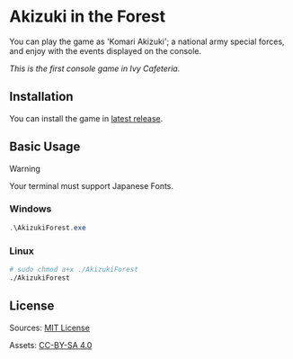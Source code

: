 # Akizuki in the Forest

You can play the game as 'Komari Akizuki'; a national army special forces, and enjoy with the events displayed on the console.

*This is the first console game in Ivy Cafeteria.*

## Installation

You can install the game in [latest release](https://github.com/IvyCafe/AkizukiForest/releases/latest).

## Basic Usage

> [!WARNING]
> Your terminal must support Japanese Fonts.

### Windows

```ps1
.\AkizukiForest.exe
```

### Linux

```sh
# sudo chmod a+x ./AkizukiForest
./AkizukiForest
```

<!--
## Development

Build command for linux: 

```shell
dotnet publish -r linux-x64 -c Release --self-contained true /p:PublishTrimmde=true /p:Publish
```
-->

## License

Sources: [MIT License](./LICENSE)

Assets: [CC-BY-SA 4.0](./LICENSE-Assets)
